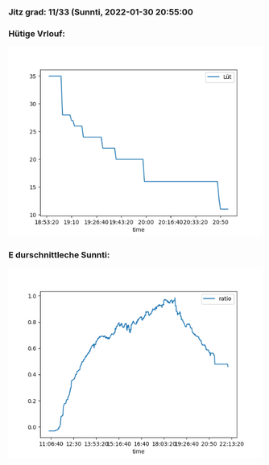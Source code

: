 ### Jitz grad: 11/33 (Sunnti, 2022-01-30 20:55:00

### Hütige Vrlouf:
![Graph](Today.png)

### E durschnittleche Sunnti:
![Graph](Sunnti.png)
